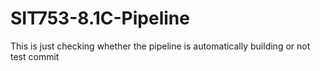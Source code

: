 # SIT753-8.1C-Pipeline

This is just checking whether the pipeline is automatically building or not
test commit
